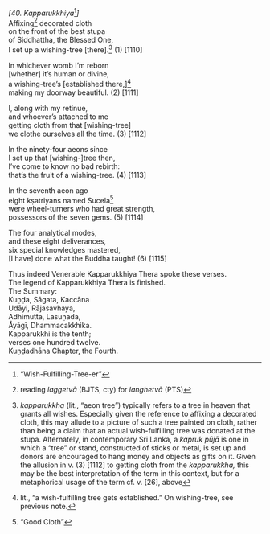 *\[40. Kapparukkhiya*[^1]*\]*  
Affixing[^2] decorated cloth  
on the front of the best stupa  
of Siddhattha, the Blessed One,  
I set up a wishing-tree \[there\].[^3] (1) \[1110\]

In whichever womb I’m reborn  
\[whether\] it’s human or divine,  
a wishing-tree’s \[established there,\][^4]  
making my doorway beautiful. (2) \[1111\]

I, along with my retinue,  
and whoever’s attached to me  
getting cloth from that \[wishing-tree\]  
we clothe ourselves all the time. (3) \[1112\]

In the ninety-four aeons since  
I set up that \[wishing-\]tree then,  
I’ve come to know no bad rebirth:  
that’s the fruit of a wishing-tree. (4) \[1113\]

In the seventh aeon ago  
eight kṣatriyans named Sucela[^5]  
were wheel-turners who had great strength,  
possessors of the seven gems. (5) \[1114\]

The four analytical modes,  
and these eight deliverances,  
six special knowledges mastered,  
\[I have\] done what the Buddha taught! (6) \[1115\]

Thus indeed Venerable Kapparukkhiya Thera spoke these verses.  
The legend of Kapparukkhiya Thera is finished.  
The Summary:  
Kuṇḍa, Sāgata, Kaccāna  
Udāyi, Rājasavhaya,  
Adhimutta, Lasuṇada,  
Āyāgī, Dhammacakkhika.  
Kapparukkhi is the tenth;  
verses one hundred twelve.  
Kuṇḍadhāna Chapter, the Fourth.

[^1]: “Wish-Fulfilling-Tree-er”

[^2]: reading *laggetvā* (BJTS, cty) for *langhetvā* (PTS)

[^3]: *kapparukkha* (lit., “aeon tree”) typically refers to a tree in
    heaven that grants all wishes. Especially given the reference to
    affixing a decorated cloth, this may allude to a picture of such a
    tree painted on cloth, rather than being a claim that an actual
    wish-fulfilling tree was donated at the stupa. Alternately, in
    contemporary Sri Lanka, a *kapruk pūjā* is one in which a “tree” or
    stand, constructed of sticks or metal, is set up and donors are
    encouraged to hang money and objects as gifts on it. Given the
    allusion in v. (3) \[1112\] to getting cloth from the *kapparukkha,*
    this may be the best interpretation of the term in this context, but
    for a metaphorical usage of the term cf. v. \[26\], above

[^4]: lit., “a wish-fulfilling tree gets established.” On wishing-tree,
    see previous note.

[^5]: “Good Cloth”
